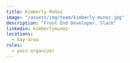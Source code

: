```yaml
---
title: Kimberly Muñoz
image: "/assets/img/team/kimberly-munoz.jpg"
description: "Front End Developer, Slack"
linkedin: kimberlymunoz
locations:
  - bay-area
roles:
  - past-organizer
---
```

